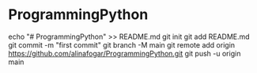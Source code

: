 # ProgrammingPython

echo "# ProgrammingPython" >> README.md
git init
git add README.md
git commit -m "first commit"
git branch -M main
git remote add origin https://github.com/alinafogar/ProgrammingPython.git
git push -u origin main
